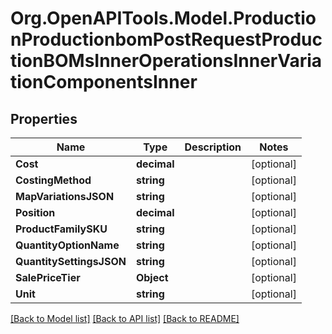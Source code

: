 # Org.OpenAPITools.Model.ProductionProductionbomPostRequestProductionBOMsInnerOperationsInnerVariationComponentsInner

## Properties

Name | Type | Description | Notes
------------ | ------------- | ------------- | -------------
**Cost** | **decimal** |  | [optional] 
**CostingMethod** | **string** |  | [optional] 
**MapVariationsJSON** | **string** |  | [optional] 
**Position** | **decimal** |  | [optional] 
**ProductFamilySKU** | **string** |  | [optional] 
**QuantityOptionName** | **string** |  | [optional] 
**QuantitySettingsJSON** | **string** |  | [optional] 
**SalePriceTier** | **Object** |  | [optional] 
**Unit** | **string** |  | [optional] 

[[Back to Model list]](../README.md#documentation-for-models) [[Back to API list]](../README.md#documentation-for-api-endpoints) [[Back to README]](../README.md)

